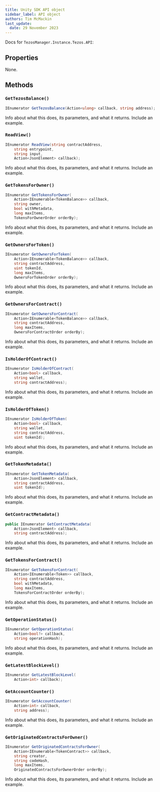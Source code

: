 ```yaml
---
title: Unity SDK API object
sidebar_label: API object
authors: Tim McMackin
last_update:
  date: 29 November 2023
---
```


Docs for `TezosManager.Instance.Tezos.API`:

## Properties

None.

## Methods

### `GetTezosBalance()`

```csharp
IEnumerator GetTezosBalance(Action<ulong> callback, string address);
```

Info about what this does, its parameters, and what it returns. Include an example.

### `ReadView()`

```csharp
IEnumerator ReadView(string contractAddress,
    string entrypoint,
    string input,
    Action<JsonElement> callback);
```

Info about what this does, its parameters, and what it returns. Include an example.

### `GetTokensForOwner()`

```csharp
IEnumerator GetTokensForOwner(
    Action<IEnumerable<TokenBalance>> callback,
    string owner,
    bool withMetadata,
    long maxItems,
    TokensForOwnerOrder orderBy);
```

Info about what this does, its parameters, and what it returns. Include an example.

### `GetOwnersForToken()`

```csharp
IEnumerator GetOwnersForToken(
    Action<IEnumerable<TokenBalance>> callback,
    string contractAddress,
    uint tokenId,
    long maxItems,
    OwnersForTokenOrder orderBy);
```

Info about what this does, its parameters, and what it returns. Include an example.

### `GetOwnersForContract()`

```csharp
IEnumerator GetOwnersForContract(
    Action<IEnumerable<TokenBalance>> callback,
    string contractAddress,
    long maxItems,
    OwnersForContractOrder orderBy);
```

Info about what this does, its parameters, and what it returns. Include an example.

### `IsHolderOfContract()`

```csharp
IEnumerator IsHolderOfContract(
    Action<bool> callback,
    string wallet,
    string contractAddress);
```

Info about what this does, its parameters, and what it returns. Include an example.

### `IsHolderOfToken()`

```csharp
IEnumerator IsHolderOfToken(
    Action<bool> callback,
    string wallet,
    string contractAddress,
    uint tokenId);
```

Info about what this does, its parameters, and what it returns. Include an example.

### `GetTokenMetadata()`

```csharp
IEnumerator GetTokenMetadata(
    Action<JsonElement> callback,
    string contractAddress,
    uint tokenId);
```

Info about what this does, its parameters, and what it returns. Include an example.

### `GetContractMetadata()`

```csharp
public IEnumerator GetContractMetadata(
    Action<JsonElement> callback,
    string contractAddress);
```

Info about what this does, its parameters, and what it returns. Include an example.

### `GetTokensForContract()`

```csharp
IEnumerator GetTokensForContract(
    Action<IEnumerable<Token>> callback,
    string contractAddress,
    bool withMetadata,
    long maxItems,
    TokensForContractOrder orderBy);
```

Info about what this does, its parameters, and what it returns. Include an example.

### `GetOperationStatus()`

```csharp
IEnumerator GetOperationStatus(
    Action<bool?> callback,
    string operationHash);
```

Info about what this does, its parameters, and what it returns. Include an example.

### `GetLatestBlockLevel()`

```csharp
IEnumerator GetLatestBlockLevel(
    Action<int> callback);
```

### `GetAccountCounter()`

```csharp
IEnumerator GetAccountCounter(
    Action<int> callback,
    string address);
```

Info about what this does, its parameters, and what it returns. Include an example.

### `GetOriginatedContractsForOwner()`

```csharp
IEnumerator GetOriginatedContractsForOwner(
    Action<IEnumerable<TokenContract>> callback,
    string creator,
    string codeHash,
    long maxItems,
    OriginatedContractsForOwnerOrder orderBy);
```

Info about what this does, its parameters, and what it returns. Include an example.

